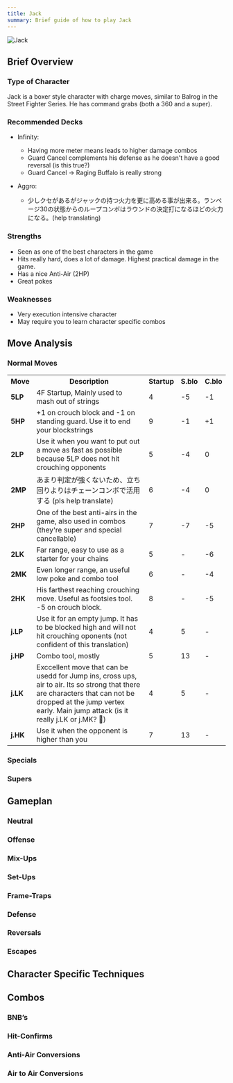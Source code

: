 ```yaml
---
title: Jack
summary: Brief guide of how to play Jack
---
```

![Jack](images/characters/portraits/Jack.png)
## Brief Overview

### Type of Character
Jack is a boxer style character with charge moves, similar to Balrog in the Street Fighter Series. He has command grabs (both a 360 and a super).

### Recommended Decks

- Infinity: 
   - Having more meter means leads to higher damage combos
   - Guard Cancel complements his defense as he doesn't have a good reversal (is this true?)
   - Guard Cancel -> Raging Buffalo is really strong

- Aggro:
   - 少しクセがあるがジャックの持つ火力を更に高める事が出来る。ランページ30の状態からのループコンボはラウンドの決定打になるほどの火力になる。(help translating)

### Strengths
- Seen as one of the best characters in the game
- Hits really hard, does a lot of damage. Highest practical damage in the game.
- Has a nice Anti-Air (2HP)
- Great pokes

### Weaknesses
- Very execution intensive character
- May require you to learn character specific combos

## Move Analysis
### Normal Moves

<table>
<tr>
    <th>Move</th>
    <th>Description</th>
    <th>Startup</th>
    <th>S.blo</th>
    <th>C.blo</th>
</tr>
<tr>
    <td><b>5LP</b></td>
    <td>4F Startup, Mainly used to mash out of strings</td>
    <td>4</td>
    <td>-5</td>
    <td>-1</td>
</tr>
<tr>
    <td><b>5HP</b></td>
    <td>+1 on crouch block and -1 on standing guard. Use it to end your blockstrings</td>
    <td>9</td>
    <td>-1</td>
    <td>+1</td>
</tr>
<tr>
    <td><b>2LP</b></td>
    <td>Use it when you want to put out a move as fast as possible because 5LP does not hit crouching opponents</td>
    <td>5</td>
    <td>-4</td>
    <td>0</td>
</tr>
<tr>
    <td><b>2MP</b></td>
    <td>あまり判定が強くないため、立ち回りよりはチェーンコンボで活用する (pls help translate)</td>
    <td>6</td>
    <td>-4</td>
    <td>0</td>
</tr>
<tr>
    <td><b>2HP</b></td>
    <td>One of the best anti-airs in the game, also used in combos (they're super and special cancellable)</td>
    <td>7</td>
    <td>-7</td>
    <td>-5</td>
</tr>
<tr>
    <td><b>2LK</b></td>
    <td>Far range, easy to use as a starter for your chains</td>
    <td>5</td>
    <td>-</td>
    <td>-6</td>
</tr>
<tr>
    <td><b>2MK</b></td>
    <td>Even longer range, an useful low poke and combo tool</td>
    <td>6</td>
    <td>-</td>
    <td>-4</td>
</tr>
<tr>
    <td><b>2HK</b></td>
    <td>His farthest reaching crouching move. Useful as footsies tool. -5 on crouch block.</td>
    <td>8</td>
    <td>-</td>
    <td>-5</td>
</tr>
<tr>
    <td><b>j.LP</b></td>
    <td>Use it for an empty jump. It has to be blocked high and will not hit crouching oponents (not confident of this translation)</td>
    <td>4</td>
    <td>5</td>
    <td>-</td>
</tr>
<tr>
    <td><b>j.HP</b></td>
    <td>Combo tool, mostly</td>
    <td>5</td>
    <td>13</td>
    <td>-</td>
</tr>
<tr>
    <td><b>j.LK</b></td>
    <td>Exccellent move that can be usedd for Jump ins, cross ups, air to air. Its so strong that there are characters that can not be dropped at the jump vertex early. Main jump attack (is it really j.LK or j.MK? 🤔)</td>
    <td>4</td>
    <td>5</td>
    <td>-</td>
</tr>
<tr>
    <td><b>j.HK</b></td>
    <td>Use it when the opponent is higher than you</td>
    <td>7</td>
    <td>13</td>
    <td>-</td>
</tr>
</table>

### Specials
### Supers
## Gameplan
### Neutral
### Offense
### Mix-Ups
### Set-Ups
### Frame-Traps
### Defense
### Reversals
### Escapes
## Character Specific Techniques
## Combos
### BNB’s
### Hit-Confirms
### Anti-Air Conversions
### Air to Air Conversions
